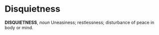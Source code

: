 # Disquietness

**DISQUIETNESS**, _noun_ Uneasiness; restlessness; disturbance of peace in body or mind.